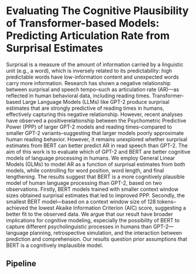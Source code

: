 # Evaluating The Cognitive Plausibility of Transformer-based Models: Predicting Articulation Rate from Surprisal Estimates

Surprisal is a measure of the amount of information carried by a linguistic unit (e.g., a word), which is inversely related to its predictability: high predictable words have low-information content and unexpected words carry more information. Research has shown a negative relationship between surprisal and speech tempo–such as articulation rate (AR)—as reflected in human behavioral data, including reading times. Transformer-based Large Language Models (LLMs) like GPT-2 produce surprisal estimates that are strongly predictive of reading times in humans, effectively capturing this negative relationship. However, recent analyses have observed a positiverelationship between the Psychometric Predictive Power (PPP) of larger GPT-2 models and reading times–compared to smaller GPT-2 variants–suggesting that larger models poorly approximate human reading behavior. However, it remains unexplored whether surprisal estimates from BERT can better predict AR in read speech than GPT-2. The aim of this work is to evaluate which of GPT-2 and BERT are better cognitive models of language processing in humans. We employ General Linear Models (GLMs) to model AR as a function of surprisal estimates from both models, while controlling for word position, word length, and final lengthening. The results suggest that BERT is a more cognitively plausible model of human language processing than GPT-2, based on two observations. Firstly, BERT models trained with smaller context window sizes obtained surprisal estimates that led to improved PPP. Secondly, the smallest BERT model—based on a context window size of 128 tokens–achieved the lowest Akaike Information Criterion (AIC) score, suggesting a better fit to the observed data. We argue that our result have broader implications for cognitive modeling, especially the possibility of BERT to capture different psycholinguistic processes in humans than GPT-2—language planning, retrospective simulation, and the interaction between prediction and comprehension. Our results question prior assumptions that BERT is a cognitively implausible model. 

## Pipeline
